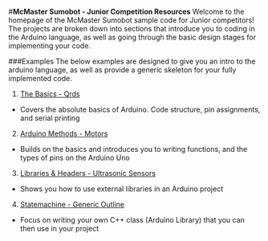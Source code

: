 #**McMaster Sumobot - Junior Competition Resources**
Welcome to the homepage of the McMaster Sumobot sample code for Junior competitors! The projects are broken down into sections that introduce you to coding in the Arduino language, as well as going through the basic design stages for implementing your code.

###Examples
The below examples are designed to give you an intro to the arduino language, as well as provide a generic skeleton for your fully implemented code.

1. [The Basics - Qrds](https://github.com/McMasterSumobot/Beginner-Tutorials/tree/master/qrd_example)
  - Covers the absolute basics of Arduino. Code structure, pin assignments, and serial printing
2. [Arduino Methods - Motors](https://github.com/McMasterSumobot/Beginner-Tutorials/tree/master/motor_example)
  - Builds on the basics and introduces you to writing functions, and the types of pins on the Arduino Uno
3. [Libraries & Headers - Ultrasonic Sensors](https://github.com/McMasterSumobot/Beginner-Tutorials/tree/master/ultrasonic_example)
  - Shows you how to use external libraries in an Arduino project
4. [Statemachine - Generic Outline](https://github.com/McMasterSumobot/Beginner-Tutorials/tree/master/state_machine_example)
  - Focus on writing your own C++ class (Arduino Library) that you can then use in your project
